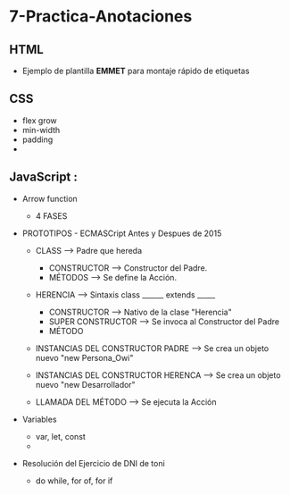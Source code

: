# 7-Practica-Anotaciones

 ## HTML 
   - Ejemplo de plantilla  **EMMET** para montaje rápido de etiquetas 
  
 ## CSS 
  -  flex grow
  -  min-width
  -  padding 
  - 
  
 ## JavaScript : 
   - Arrow function 
       - 4 FASES 

   - PROTOTIPOS - ECMASCript Antes y Despues de 2015
         
        - CLASS                                     -->  Padre que hereda 
            - CONSTRUCTOR                           -->  Constructor del Padre.
            - MÉTODOS                               -->  Se define la Acción.
        

        - HERENCIA                                  -->  Sintaxis   class ______ extends  _____  
            - CONSTRUCTOR                           -->  Nativo de la clase "Herencia"
            - SUPER CONSTRUCTOR                     -->  Se invoca al Constructor del Padre
            - MÉTODO


        - INSTANCIAS DEL CONSTRUCTOR PADRE          --> Se crea un objeto nuevo "new Persona_Owi"
        - INSTANCIAS DEL CONSTRUCTOR HERENCA        --> Se crea un objeto nuevo "new Desarrollador" 
        

        - LLAMADA DEL MÉTODO                        --> Se ejecuta la Acción

   - Variables 
       - var, let, const 
       - 
   - Resolución del Ejercicio de DNI de toni
      - do while, for of, for if 
  
